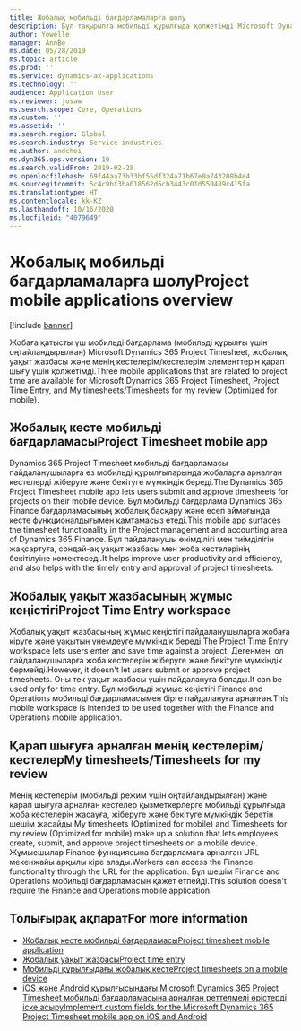 ```yaml
---
title: Жобалық мобильді бағдарламаларға шолу
description: Бұл тақырыпта мобильді құрылғыда қолжетімді Microsoft Dynamics 365 Project Timesheet, жобалық уақыт жазбасы және менің кестелерім/кестелер элементтеріне арналған жобалық уақытқа қатысты бағдарламалар туралы жалпы ақпарат қамтылады.
author: Yowelle
manager: AnnBe
ms.date: 05/28/2019
ms.topic: article
ms.prod: ''
ms.service: dynamics-ax-applications
ms.technology: ''
audience: Application User
ms.reviewer: josaw
ms.search.scope: Core, Operations
ms.custom: ''
ms.assetid: ''
ms.search.region: Global
ms.search.industry: Service industries
ms.author: andchoi
ms.dyn365.ops.version: 10
ms.search.validFrom: 2019-02-28
ms.openlocfilehash: 69f44aa73b33bf55df324a71b67e0a743208b4e4
ms.sourcegitcommit: 5c4c9bf3ba018562d6cb3443c01d550489c415fa
ms.translationtype: HT
ms.contentlocale: kk-KZ
ms.lasthandoff: 10/16/2020
ms.locfileid: "4079649"
---
```

# <a name="project-mobile-applications-overview"></a><span data-ttu-id="4cd1e-103">Жобалық мобильді бағдарламаларға шолу</span><span class="sxs-lookup"><span data-stu-id="4cd1e-103">Project mobile applications overview</span></span>

[!include [banner](../includes/banner.md)]

<span data-ttu-id="4cd1e-104">Жобаға қатысты үш мобильді бағдарлама (мобильді құрылғы үшін оңтайландырылған) Microsoft Dynamics 365 Project Timesheet, жобалық уақыт жазбасы және менің кестелерім/кестелерім элементтерін қарап шығу үшін қолжетімді.</span><span class="sxs-lookup"><span data-stu-id="4cd1e-104">Three mobile applications that are related to project time are available for Microsoft Dynamics 365 Project Timesheet, Project Time Entry, and My timesheets/Timesheets for my review (Optimized for mobile).</span></span>

## <a name="project-timesheet-mobile-app"></a><span data-ttu-id="4cd1e-105">Жобалық кесте мобильді бағдарламасы</span><span class="sxs-lookup"><span data-stu-id="4cd1e-105">Project Timesheet mobile app</span></span>

<span data-ttu-id="4cd1e-106">Dynamics 365 Project Timesheet мобильді бағдарламасы пайдаланушыларға өз мобильді құрылғыларында жобаларға арналған кестелерді жіберуге және бекітуге мүмкіндік береді.</span><span class="sxs-lookup"><span data-stu-id="4cd1e-106">The Dynamics 365 Project Timesheet mobile app lets users submit and approve timesheets for projects on their mobile device.</span></span> <span data-ttu-id="4cd1e-107">Бұл мобильді бағдарлама Dynamics 365 Finance бағдарламасының жобалық басқару және есеп аймағында кесте функционалдығымен қамтамасыз етеді.</span><span class="sxs-lookup"><span data-stu-id="4cd1e-107">This mobile app surfaces the timesheet functionality in the Project management and accounting area of Dynamics 365 Finance.</span></span> <span data-ttu-id="4cd1e-108">Бұл пайдаланушы өнімділігі мен тиімділігін жақсартуға, сондай-ақ уақыт жазбасы мен жоба кестелерінің бекітілуіне көмектеседі.</span><span class="sxs-lookup"><span data-stu-id="4cd1e-108">It helps improve user productivity and efficiency, and also helps with the timely entry and approval of project timesheets.</span></span>

## <a name="project-time-entry-workspace"></a><span data-ttu-id="4cd1e-109">Жобалық уақыт жазбасының жұмыс кеңістігі</span><span class="sxs-lookup"><span data-stu-id="4cd1e-109">Project Time Entry workspace</span></span>

<span data-ttu-id="4cd1e-110">Жобалық уақыт жазбасының жұмыс кеңістігі пайдаланушыларға жобаға кіруге және уақытын үнемдеуге мүмкіндік береді.</span><span class="sxs-lookup"><span data-stu-id="4cd1e-110">The Project Time Entry workspace lets users enter and save time against a project.</span></span> <span data-ttu-id="4cd1e-111">Дегенмен, ол пайдаланушыларға жоба кестелерін жіберуге және бекітуге мүмкіндік бермейді.</span><span class="sxs-lookup"><span data-stu-id="4cd1e-111">However, it doesn't let users submit or approve project timesheets.</span></span> <span data-ttu-id="4cd1e-112">Оны тек уақыт жазбасы үшін пайдалануға болады.</span><span class="sxs-lookup"><span data-stu-id="4cd1e-112">It can be used only for time entry.</span></span> <span data-ttu-id="4cd1e-113">Бұл мобильді жұмыс кеңістігі Finance and Operations мобильді бағдарламасымен бірге пайдалануға арналған.</span><span class="sxs-lookup"><span data-stu-id="4cd1e-113">This mobile workspace is intended to be used together with the Finance and Operations mobile application.</span></span>

## <a name="my-timesheetstimesheets-for-my-review"></a><span data-ttu-id="4cd1e-114">Қарап шығуға арналған менің кестелерім/кестелер</span><span class="sxs-lookup"><span data-stu-id="4cd1e-114">My timesheets/Timesheets for my review</span></span>

<span data-ttu-id="4cd1e-115">Менің кестелерім (мобильді режим үшін оңтайландырылған) және қарап шығуға арналған кестелер қызметкерлерге мобильді құрылғыда жоба кестелерін жасауға, жіберуге және бекітуге мүмкіндік беретін шешім жасайды.</span><span class="sxs-lookup"><span data-stu-id="4cd1e-115">My timesheets (Optimized for mobile) and Timesheets for my review (Optimized for mobile) make up a solution that lets employees create, submit, and approve project timesheets on a mobile device.</span></span> <span data-ttu-id="4cd1e-116">Жұмысшылар Finance функциясына бағдарламаға арналған URL мекенжайы арқылы кіре алады.</span><span class="sxs-lookup"><span data-stu-id="4cd1e-116">Workers can access the Finance functionality through the URL for the application.</span></span> <span data-ttu-id="4cd1e-117">Бұл шешім Finance and Operations мобильді бағдарламасын қажет етпейді.</span><span class="sxs-lookup"><span data-stu-id="4cd1e-117">This solution doesn't require the Finance and Operations mobile application.</span></span>

## <a name="for-more-information"></a><span data-ttu-id="4cd1e-118">Толығырақ ақпарат</span><span class="sxs-lookup"><span data-stu-id="4cd1e-118">For more information</span></span>

- [<span data-ttu-id="4cd1e-119">Жобалық кесте мобильді бағдарламасы</span><span class="sxs-lookup"><span data-stu-id="4cd1e-119">Project timesheet mobile application</span></span>](project-timesheet.md)
- [<span data-ttu-id="4cd1e-120">Жобалық уақыт жазбасы</span><span class="sxs-lookup"><span data-stu-id="4cd1e-120">Project time entry</span></span>]( project-time-entry-mobile-workspace.md)
- [<span data-ttu-id="4cd1e-121">Мобильді құрылғыдағы жобалық кесте</span><span class="sxs-lookup"><span data-stu-id="4cd1e-121">Project timesheets on a mobile device</span></span>](Mobile-timesheets.md)
- [<span data-ttu-id="4cd1e-122">iOS және Android құрылғысындағы Microsoft Dynamics 365 Project Timesheet мобильді бағдарламасына арналған реттелмелі өрістерді іске асыру</span><span class="sxs-lookup"><span data-stu-id="4cd1e-122">Implement custom fields for the Microsoft Dynamics 365 Project Timesheet mobile app on iOS and Android</span></span>](custom-fields-mobile.md)
